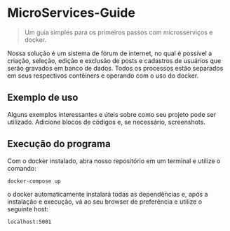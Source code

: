 # MicroServices-Guide
> Um guia simples para os primeiros passos com microsserviços e docker.


Nossa solução é um sistema de fórum de internet, no qual é possível a criação, seleção, edição e exclusão de posts e cadastros de usuários que serão gravados em banco de dados.
Todos os processos estão separados em seus respectivos contêiners e operando com o uso do docker.


## Exemplo de uso

Alguns exemplos interessantes e úteis sobre como seu projeto pode ser utilizado. Adicione blocos de códigos e, se necessário, screenshots.



## Execução do programa

Com o docker instalado, abra nosso repositório em um terminal e utilize o comando:

```sh
docker-compose up
```

o docker automaticamente instalará todas as dependências e, após a instalação e execução, vá ao seu browser de preferência e utilize o seguinte host:

```sh
localhost:5001
```

